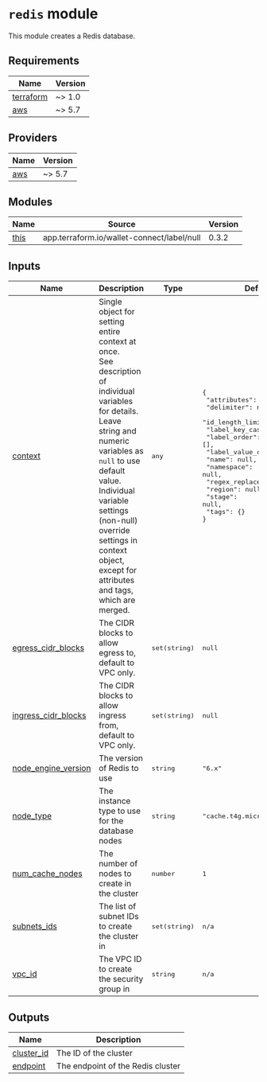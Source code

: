 # `redis` module

This module creates a Redis database.

<!-- BEGIN_TF_DOCS -->

## Requirements

| Name | Version |
|------|---------|
| <a name="requirement_terraform"></a> [terraform](#requirement\_terraform) | ~> 1.0 |
| <a name="requirement_aws"></a> [aws](#requirement\_aws) | ~> 5.7 |
## Providers

| Name | Version |
|------|---------|
| <a name="provider_aws"></a> [aws](#provider\_aws) | ~> 5.7 |
## Modules

| Name | Source | Version |
|------|--------|---------|
| <a name="module_this"></a> [this](#module\_this) | app.terraform.io/wallet-connect/label/null | 0.3.2 |

## Inputs
| Name | Description | Type | Default | Required |
|------|-------------|------|---------|:--------:|
| <a name="input_context"></a> [context](#input\_context) | Single object for setting entire context at once.<br>See description of individual variables for details.<br>Leave string and numeric variables as `null` to use default value.<br>Individual variable settings (non-null) override settings in context object,<br>except for attributes and tags, which are merged. |  <pre lang="json">any</pre> |  <pre lang="json">{<br>  "attributes": [],<br>  "delimiter": null,<br>  "id\_length\_limit": null,<br>  "label\_key\_case": null,<br>  "label\_order": [],<br>  "label\_value\_case": null,<br>  "name": null,<br>  "namespace": null,<br>  "regex\_replace\_chars": null,<br>  "region": null,<br>  "stage": null,<br>  "tags": {}<br>}</pre> |  no |
| <a name="input_egress_cidr_blocks"></a> [egress\_cidr\_blocks](#input\_egress\_cidr\_blocks) | The CIDR blocks to allow egress to, default to VPC only. |  <pre lang="json">set(string)</pre> |  <pre lang="json">null</pre> |  no |
| <a name="input_ingress_cidr_blocks"></a> [ingress\_cidr\_blocks](#input\_ingress\_cidr\_blocks) | The CIDR blocks to allow ingress from, default to VPC only. |  <pre lang="json">set(string)</pre> |  <pre lang="json">null</pre> |  no |
| <a name="input_node_engine_version"></a> [node\_engine\_version](#input\_node\_engine\_version) | The version of Redis to use |  <pre lang="json">string</pre> |  <pre lang="json">"6.x"</pre> |  no |
| <a name="input_node_type"></a> [node\_type](#input\_node\_type) | The instance type to use for the database nodes |  <pre lang="json">string</pre> |  <pre lang="json">"cache.t4g.micro"</pre> |  no |
| <a name="input_num_cache_nodes"></a> [num\_cache\_nodes](#input\_num\_cache\_nodes) | The number of nodes to create in the cluster |  <pre lang="json">number</pre> |  <pre lang="json">1</pre> |  no |
| <a name="input_subnets_ids"></a> [subnets\_ids](#input\_subnets\_ids) | The list of subnet IDs to create the cluster in |  <pre lang="json">set(string)</pre> |  <pre lang="json">n/a</pre> |  yes |
| <a name="input_vpc_id"></a> [vpc\_id](#input\_vpc\_id) | The VPC ID to create the security group in |  <pre lang="json">string</pre> |  <pre lang="json">n/a</pre> |  yes |
## Outputs

| Name | Description |
|------|-------------|
| <a name="output_cluster_id"></a> [cluster\_id](#output\_cluster\_id) | The ID of the cluster |
| <a name="output_endpoint"></a> [endpoint](#output\_endpoint) | The endpoint of the Redis cluster |

<!-- END_TF_DOCS -->
